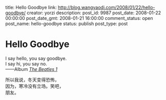 title: Hello Goodbye
link: http://blog.wangyaodi.com/2008/01/22/hello-goodbye/
creator: yorzi
description: 
post_id: 9987
post_date: 2008-01-22 00:00:00
post_date_gmt: 2008-01-21 16:00:00
comment_status: open
post_name: hello-goodbye
status: publish
post_type: post

# Hello Goodbye

I say hello, you say goodbye.  
I say hi, you say no.  
——Album [_The Beatles 1_](http://www.douban.com/subject/1394818/)  
  
所以我说，冬天变得恐怖，  
因为，寒冷没有立场。笑吧，  
朋友。